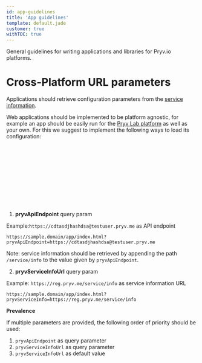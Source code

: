 ```yaml
---
id: app-guidelines
title: 'App guidelines'
template: default.jade
customer: true
withTOC: true
---
```


General guidelines for writing applications and libraries for Pryv.io platforms.

# Cross-Platform URL parameters

Applications should retrieve configuration parameters from the [service information](/reference/#service-info).

Web applications should be implemented to be platform agnostic, for example an app should be easily run for the [Pryv Lab platform](https://pryv.com/pryvlab/) as well as your own.
For this we suggest to implement the following ways to load its configuration:

<script src="/assets/js/raphael.min.js"></script>
<script src="/assets/js/flowchart.min.js"></script>
<div id="diagram"></div>
<div id="flowChartCode" style="visibility: hidden; display:inline;">
st=>start: Start
ready=>end: Ready
fail=>end: Fail

authProcess=>operation: Auth Process

condApiEndPoint=>condition: ApiEndPoint exists?
condServiceInfo=>condition: ServiceInfo exists?

st->condApiEndPoint
condApiEndPoint(yes)->ready
condApiEndPoint(no)->condServiceInfo
condServiceInfo(no, bottom)->fail
condServiceInfo(yes, right)->authProcess
authProcess(top)->condApiEndPoint
</div>
<script>
var diagram = flowchart.parse(document.getElementById('flowChartCode').textContent);
diagram.drawSVG('diagram');
</script>



1. **pryvApiEndpoint** query param

  Example:`https://cdtasdjhashdsa@testuser.pryv.me` as API endpoint

  ```
  https://sample.domain/app/index.html?pryvApiEndpoint=https://cdtasdjhashdsa@testuser.pryv.me
  ```

  Note: service information should be retrieved by appending the path `/service/info` to the value given by `pryvApiEndpoint`.

2. **pryvServiceInfoUrl** query param

  Example: `https://reg.pryv.me/service/info` as service information URL

  ```
  https://sample.domain/app/index.html?pryvServiceInfo=https://reg.pryv.me/service/info
  ```

**Prevalence** 

If multiple parameters are provided, the following order of priority should be used:  

1. `pryvApiEndpoint` as query parameter
2. `pryvServiceInfoUrl` as query parameter
3. `pryvServiceInfoUrl` as default value
